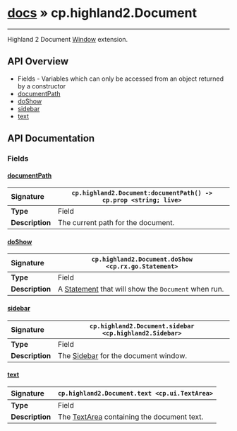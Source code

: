 # [docs](index.md) » cp.highland2.Document
---

Highland 2 Document [Window](cp.ui.Window.md) extension.

## API Overview
* Fields - Variables which can only be accessed from an object returned by a constructor
 * [documentPath](#documentpath)
 * [doShow](#doshow)
 * [sidebar](#sidebar)
 * [text](#text)

## API Documentation

### Fields

#### [documentPath](#documentpath)
| <span style="float: left;">**Signature**</span> | <span style="float: left;">`cp.highland2.Document:documentPath() -> cp.prop <string; live>` </span>                                                          |
| -----------------------------------------------------|---------------------------------------------------------------------------------------------------------|
| **Type**                                             | Field |
| **Description**                                      | The current path for the document. |

#### [doShow](#doshow)
| <span style="float: left;">**Signature**</span> | <span style="float: left;">`cp.highland2.Document.doShow <cp.rx.go.Statement>` </span>                                                          |
| -----------------------------------------------------|---------------------------------------------------------------------------------------------------------|
| **Type**                                             | Field |
| **Description**                                      | A [Statement](cp.rx.go.Statement.md) that will show the `Document` when run. |

#### [sidebar](#sidebar)
| <span style="float: left;">**Signature**</span> | <span style="float: left;">`cp.highland2.Document.sidebar <cp.highland2.Sidebar>` </span>                                                          |
| -----------------------------------------------------|---------------------------------------------------------------------------------------------------------|
| **Type**                                             | Field |
| **Description**                                      | The [Sidebar](cp.highland2.Sidebar.md) for the document window. |

#### [text](#text)
| <span style="float: left;">**Signature**</span> | <span style="float: left;">`cp.highland2.Document.text <cp.ui.TextArea>` </span>                                                          |
| -----------------------------------------------------|---------------------------------------------------------------------------------------------------------|
| **Type**                                             | Field |
| **Description**                                      | The [TextArea](cp.ui.TextArea.md) containing the document text. |

